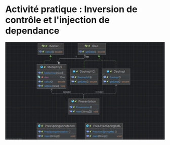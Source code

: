 <h1>Activité pratique : Inversion de contrôle et l'injection de dependance</h1>

<img src="captures/injection-dependance.png">
